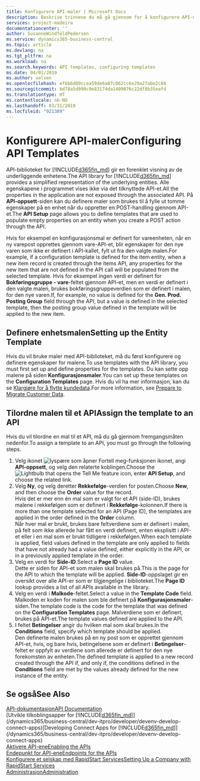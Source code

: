 ```yaml
---
title: Konfigurere API-maler | Microsoft Docs
description: Beskrive trinnene du må gå gjennom for å konfigurere API-maler for Dynamics 365 Business Central.
services: project-madeira
documentationcenter: ''
author: SusanneWindfeldPedersen
ms.service: dynamics365-business-central
ms.topic: article
ms.devlang: na
ms.tgt_pltfrm: na
ms.workload: na
ms.search.keywords: API templates, configuring templates
ms.date: 04/01/2019
ms.author: solsen
ms.openlocfilehash: ef6b6d89ccea59de6a87c062cc6e29a27abe2c88
ms.sourcegitcommit: bd78a5d990c9e83174da1409076c22df8b35eafd
ms.translationtype: HT
ms.contentlocale: nb-NO
ms.lasthandoff: 03/31/2019
ms.locfileid: "921389"
---
```

# <a name="configuring-api-templates"></a><span data-ttu-id="fd6c5-103">Konfigurere API-maler</span><span class="sxs-lookup"><span data-stu-id="fd6c5-103">Configuring API Templates</span></span>
<span data-ttu-id="fd6c5-104">API-biblioteket for [!INCLUDE[d365fin_md](includes/d365fin_md.md)] gir en forenklet visning av de underliggende enhetene.</span><span class="sxs-lookup"><span data-stu-id="fd6c5-104">The API library for [!INCLUDE[d365fin_md](includes/d365fin_md.md)] provides a simplified representation of the underlying entities.</span></span> <span data-ttu-id="fd6c5-105">Alle egenskapene i programmet vises ikke via det tilknyttede API-et.</span><span class="sxs-lookup"><span data-stu-id="fd6c5-105">All the properties in the application are not exposed through the associated API.</span></span> <span data-ttu-id="fd6c5-106">På **API-oppsett**-siden kan du definere maler som brukes til å fylle ut tomme egenskaper på en enhet når du oppretter en POST-handling gjennom API-et.</span><span class="sxs-lookup"><span data-stu-id="fd6c5-106">The **API Setup** page allows you to define templates that are used to populate empty properties on an entity when you create a POST action through the API.</span></span> 

<span data-ttu-id="fd6c5-107">Hvis for eksempel en konfigurasjonsmal er definert for vareenheten, når en ny varepost opprettes gjennom vare-API-et, blir egenskaper for den nye varen som ikke er definert i API-kallet, fylt ut fra den valgte malen.</span><span class="sxs-lookup"><span data-stu-id="fd6c5-107">For example, if a configuration template is defined for the item entity, when a new item record is created through the items API, any properties for the new item that are not defined in the API call will be populated from the selected template.</span></span> <span data-ttu-id="fd6c5-108">Hvis for eksempel ingen verdi er definert for **Bokføringsgruppe - vare**-feltet gjennom API-et, men en verdi er definert i den valgte malen, brukes bokføringsgruppeverdien som er definert i malen, for den nye varen.</span><span class="sxs-lookup"><span data-stu-id="fd6c5-108">If, for example, no value is defined for the **Gen. Prod. Posting Group** field through the API, but a value is defined in the selected template, then the posting group value defined in the template will be applied to the new item.</span></span> 

## <a name="setting-up-the-entity-template"></a><span data-ttu-id="fd6c5-109">Definere enhetsmalen</span><span class="sxs-lookup"><span data-stu-id="fd6c5-109">Setting up the Entity Template</span></span>
<span data-ttu-id="fd6c5-110">Hvis du vil bruke maler med API-biblioteket, må du først konfigurere og definere egenskaper for malene.</span><span class="sxs-lookup"><span data-stu-id="fd6c5-110">To use templates with the API library, you must first set up and define properties for the templates.</span></span> <span data-ttu-id="fd6c5-111">Du kan sette opp malene på siden **Konfigurasjonsmaler**.</span><span class="sxs-lookup"><span data-stu-id="fd6c5-111">You can set up these templates on the **Configuration Templates** page.</span></span> <span data-ttu-id="fd6c5-112">Hvis du vil ha mer informasjon, kan du se [Klargjøre for å flytte kundedata](admin-use-templates-to-prepare-customer-data-for-migration.md).</span><span class="sxs-lookup"><span data-stu-id="fd6c5-112">For more information, see [Prepare to Migrate Customer Data](admin-use-templates-to-prepare-customer-data-for-migration.md).</span></span> 

## <a name="assign-the-template-to-an-api"></a><span data-ttu-id="fd6c5-113">Tilordne malen til et API</span><span class="sxs-lookup"><span data-stu-id="fd6c5-113">Assign the template to an API</span></span>

<span data-ttu-id="fd6c5-114">Hvis du vil tilordne en mal til et API, må du gå gjennom fremgangsmåten nedenfor.</span><span class="sxs-lookup"><span data-stu-id="fd6c5-114">To assign a template to an API, you must go through the following steps.</span></span>

1. <span data-ttu-id="fd6c5-115">Velg ikonet ![lyspære som åpner Fortell meg-funksjonen](media/ui-search/search_small.png "Fortell hva du vil gjøre") ikonet, angi **API-oppsett**, og velg den relaterte koblingen.</span><span class="sxs-lookup"><span data-stu-id="fd6c5-115">Choose the ![Lightbulb that opens the Tell Me feature](media/ui-search/search_small.png "Tell me what you want to do") icon, enter **API Setup**, and choose the related link.</span></span>
2. <span data-ttu-id="fd6c5-116">Velg **Ny**, og velg deretter **Rekkefølge**-verdien for posten.</span><span class="sxs-lookup"><span data-stu-id="fd6c5-116">Choose **New**, and then choose the **Order** value for the record.</span></span>  
<span data-ttu-id="fd6c5-117">Hvis det er mer enn én mal som er valgt for et API (side-ID), brukes malene i rekkefølgen som er definert i **Rekkefølge**-kolonnen.</span><span class="sxs-lookup"><span data-stu-id="fd6c5-117">If there is more than one template selected for an API (Page ID), the templates are applied in the order defined in the **Order** column.</span></span>   
<span data-ttu-id="fd6c5-118">Når hver mal er brukt, brukes bare feltverdiene som er definert i malen, på felt som ikke allerede har fått en verdi definert, enten eksplisitt i API-et eller i en mal som er brukt tidligere i rekkefølgen.</span><span class="sxs-lookup"><span data-stu-id="fd6c5-118">When each template is applied, field values defined in the template are only applied to fields that have not already had a value defined, either explicitly in the API, or in a previously applied template in the order.</span></span> 
3. <span data-ttu-id="fd6c5-119">Velg en verdi for **Side-ID**.</span><span class="sxs-lookup"><span data-stu-id="fd6c5-119">Select a **Page ID** value.</span></span>  
<span data-ttu-id="fd6c5-120">Dette er siden for API-et som malen skal brukes på.</span><span class="sxs-lookup"><span data-stu-id="fd6c5-120">This is the page for the API to which the template will be applied.</span></span> <span data-ttu-id="fd6c5-121">**Side-ID**-oppslaget gir en oversikt over alle API-er som er tilgjengelige i biblioteket.</span><span class="sxs-lookup"><span data-stu-id="fd6c5-121">The **Page ID** lookup provides a list of all APIs available in the library.</span></span>
4. <span data-ttu-id="fd6c5-122">Velg en verdi i **Malkode**-feltet.</span><span class="sxs-lookup"><span data-stu-id="fd6c5-122">Select a value in the **Template Code** field.</span></span>  
<span data-ttu-id="fd6c5-123">Malkoden er koden for malen som ble definert på **Konfigurasjonsmaler**-siden.</span><span class="sxs-lookup"><span data-stu-id="fd6c5-123">The template code is the code for the template that was defined on the **Configuration Templates** page.</span></span> <span data-ttu-id="fd6c5-124">Malverdiene som er definert, brukes på API-et.</span><span class="sxs-lookup"><span data-stu-id="fd6c5-124">The template values defined are applied to the API.</span></span> 
5. <span data-ttu-id="fd6c5-125">I feltet **Betingelser** angir du hvilken mal som skal brukes.</span><span class="sxs-lookup"><span data-stu-id="fd6c5-125">In the **Conditions** field, specify which template should be applied.</span></span>  
<span data-ttu-id="fd6c5-126">Den definerte malen brukes på en ny post som er opprettet gjennom API-et, hvis, og bare hvis, betingelsene som er definert i **Betingelser**-feltet er oppfylt av verdiene som allerede er definert for den nye forekomsten av enheten.</span><span class="sxs-lookup"><span data-stu-id="fd6c5-126">The defined template is applied to a new record created through the API if, and only if, the conditions defined in the **Conditions** field are met by the values already defined for the new instance of the entity.</span></span>

## <a name="see-also"></a><span data-ttu-id="fd6c5-127">Se også</span><span class="sxs-lookup"><span data-stu-id="fd6c5-127">See Also</span></span>
[<span data-ttu-id="fd6c5-128">API-dokumentasjon</span><span class="sxs-lookup"><span data-stu-id="fd6c5-128">API Documentation</span></span>](/dynamics-nav/fin-graph)  
<span data-ttu-id="fd6c5-129">[Utvikle tilkoblingsapper for [!INCLUDE[d365fin_md](includes/d365fin_md.md)]](/dynamics365/business-central/dev-itpro/developer/devenv-develop-connect-apps)</span><span class="sxs-lookup"><span data-stu-id="fd6c5-129">[Developing Connect Apps for [!INCLUDE[d365fin_md](includes/d365fin_md.md)]](/dynamics365/business-central/dev-itpro/developer/devenv-develop-connect-apps)</span></span>  
[<span data-ttu-id="fd6c5-130">Aktivere API-ene</span><span class="sxs-lookup"><span data-stu-id="fd6c5-130">Enabling the APIs</span></span>](/dynamics-nav/enabling-apis-for-dynamics-nav)  
[<span data-ttu-id="fd6c5-131">Endepunkt for API-ene</span><span class="sxs-lookup"><span data-stu-id="fd6c5-131">Endpoints for the APIs</span></span>](/dynamics-nav/endpoints-apis-for-dynamics)  
[<span data-ttu-id="fd6c5-132">Konfigurere et selskap med RapidStart Services</span><span class="sxs-lookup"><span data-stu-id="fd6c5-132">Setting Up a Company with RapidStart Services</span></span>](admin-set-up-a-company-with-rapidstart.md)  
[<span data-ttu-id="fd6c5-133">Administrasjon</span><span class="sxs-lookup"><span data-stu-id="fd6c5-133">Administration</span></span>](admin-setup-and-administration.md)